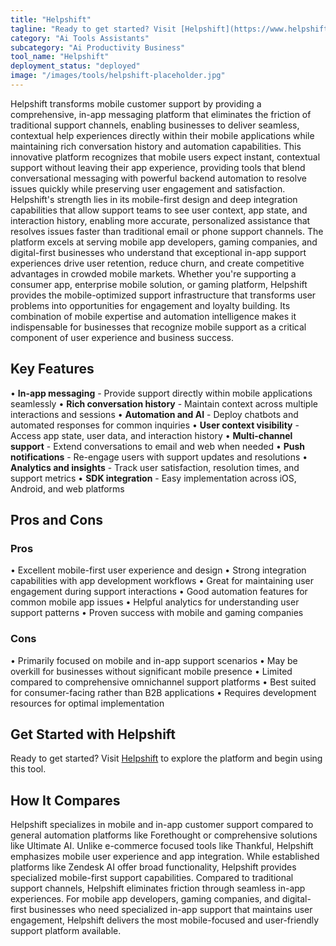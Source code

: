 ```yaml
---
title: "Helpshift"
tagline: "Ready to get started? Visit [Helpshift](https://www.helpshift.com) to explore the platform and begin using this tool...."
category: "Ai Tools Assistants"
subcategory: "Ai Productivity Business"
tool_name: "Helpshift"
deployment_status: "deployed"
image: "/images/tools/helpshift-placeholder.jpg"
---
```

Helpshift transforms mobile customer support by providing a comprehensive, in-app messaging platform that eliminates the friction of traditional support channels, enabling businesses to deliver seamless, contextual help experiences directly within their mobile applications while maintaining rich conversation history and automation capabilities. This innovative platform recognizes that mobile users expect instant, contextual support without leaving their app experience, providing tools that blend conversational messaging with powerful backend automation to resolve issues quickly while preserving user engagement and satisfaction. Helpshift's strength lies in its mobile-first design and deep integration capabilities that allow support teams to see user context, app state, and interaction history, enabling more accurate, personalized assistance that resolves issues faster than traditional email or phone support channels. The platform excels at serving mobile app developers, gaming companies, and digital-first businesses who understand that exceptional in-app support experiences drive user retention, reduce churn, and create competitive advantages in crowded mobile markets. Whether you're supporting a consumer app, enterprise mobile solution, or gaming platform, Helpshift provides the mobile-optimized support infrastructure that transforms user problems into opportunities for engagement and loyalty building. Its combination of mobile expertise and automation intelligence makes it indispensable for businesses that recognize mobile support as a critical component of user experience and business success.

## Key Features

• **In-app messaging** - Provide support directly within mobile applications seamlessly
• **Rich conversation history** - Maintain context across multiple interactions and sessions
• **Automation and AI** - Deploy chatbots and automated responses for common inquiries
• **User context visibility** - Access app state, user data, and interaction history
• **Multi-channel support** - Extend conversations to email and web when needed
• **Push notifications** - Re-engage users with support updates and resolutions
• **Analytics and insights** - Track user satisfaction, resolution times, and support metrics
• **SDK integration** - Easy implementation across iOS, Android, and web platforms

## Pros and Cons

### Pros
• Excellent mobile-first user experience and design
• Strong integration capabilities with app development workflows
• Great for maintaining user engagement during support interactions
• Good automation features for common mobile app issues
• Helpful analytics for understanding user support patterns
• Proven success with mobile and gaming companies

### Cons
• Primarily focused on mobile and in-app support scenarios
• May be overkill for businesses without significant mobile presence
• Limited compared to comprehensive omnichannel support platforms
• Best suited for consumer-facing rather than B2B applications
• Requires development resources for optimal implementation

## Get Started with Helpshift

Ready to get started? Visit [Helpshift](https://www.helpshift.com) to explore the platform and begin using this tool.

## How It Compares

Helpshift specializes in mobile and in-app customer support compared to general automation platforms like Forethought or comprehensive solutions like Ultimate AI. Unlike e-commerce focused tools like Thankful, Helpshift emphasizes mobile user experience and app integration. While established platforms like Zendesk AI offer broad functionality, Helpshift provides specialized mobile-first support capabilities. Compared to traditional support channels, Helpshift eliminates friction through seamless in-app experiences. For mobile app developers, gaming companies, and digital-first businesses who need specialized in-app support that maintains user engagement, Helpshift delivers the most mobile-focused and user-friendly support platform available.